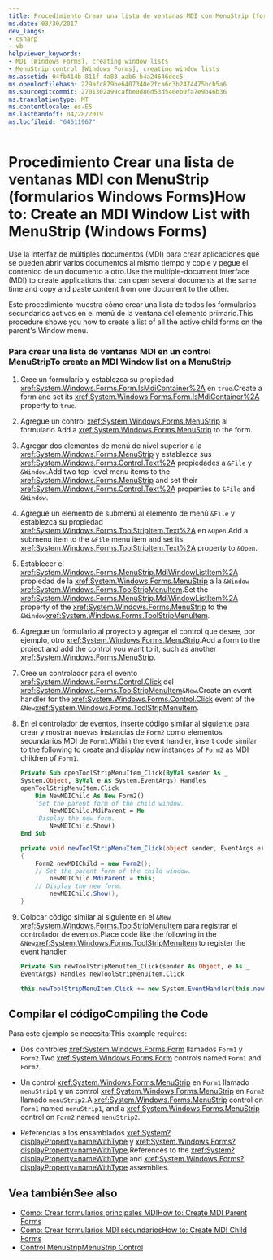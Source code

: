 ```yaml
---
title: Procedimiento Crear una lista de ventanas MDI con MenuStrip (formularios Windows Forms)
ms.date: 03/30/2017
dev_langs:
- csharp
- vb
helpviewer_keywords:
- MDI [Windows Forms], creating window lists
- MenuStrip control [Windows Forms], creating window lists
ms.assetid: 04fb414b-811f-4a83-aab6-b4a24646dec5
ms.openlocfilehash: 229afc879be6407340e2fca6c3b2474475bcb5a6
ms.sourcegitcommit: 2701302a99cafbe0d86d53d540eb0fa7e9b46b36
ms.translationtype: MT
ms.contentlocale: es-ES
ms.lasthandoff: 04/28/2019
ms.locfileid: "64611967"
---
```

# <a name="how-to-create-an-mdi-window-list-with-menustrip-windows-forms"></a><span data-ttu-id="a47df-102">Procedimiento Crear una lista de ventanas MDI con MenuStrip (formularios Windows Forms)</span><span class="sxs-lookup"><span data-stu-id="a47df-102">How to: Create an MDI Window List with MenuStrip (Windows Forms)</span></span>
<span data-ttu-id="a47df-103">Use la interfaz de múltiples documentos (MDI) para crear aplicaciones que se pueden abrir varios documentos al mismo tiempo y copie y pegue el contenido de un documento a otro.</span><span class="sxs-lookup"><span data-stu-id="a47df-103">Use the multiple-document interface (MDI) to create applications that can open several documents at the same time and copy and paste content from one document to the other.</span></span>  
  
 <span data-ttu-id="a47df-104">Este procedimiento muestra cómo crear una lista de todos los formularios secundarios activos en el menú de la ventana del elemento primario.</span><span class="sxs-lookup"><span data-stu-id="a47df-104">This procedure shows you how to create a list of all the active child forms on the parent's Window menu.</span></span>  
  
### <a name="to-create-an-mdi-window-list-on-a-menustrip"></a><span data-ttu-id="a47df-105">Para crear una lista de ventanas MDI en un control MenuStrip</span><span class="sxs-lookup"><span data-stu-id="a47df-105">To create an MDI Window list on a MenuStrip</span></span>  
  
1. <span data-ttu-id="a47df-106">Cree un formulario y establezca su propiedad <xref:System.Windows.Forms.Form.IsMdiContainer%2A> en `true`.</span><span class="sxs-lookup"><span data-stu-id="a47df-106">Create a form and set its <xref:System.Windows.Forms.Form.IsMdiContainer%2A> property to `true`.</span></span>  
  
2. <span data-ttu-id="a47df-107">Agregue un control <xref:System.Windows.Forms.MenuStrip> al formulario.</span><span class="sxs-lookup"><span data-stu-id="a47df-107">Add a <xref:System.Windows.Forms.MenuStrip> to the form.</span></span>  
  
3. <span data-ttu-id="a47df-108">Agregar dos elementos de menú de nivel superior a la <xref:System.Windows.Forms.MenuStrip> y establezca sus <xref:System.Windows.Forms.Control.Text%2A> propiedades a `&File` y `&Window`.</span><span class="sxs-lookup"><span data-stu-id="a47df-108">Add two top-level menu items to the <xref:System.Windows.Forms.MenuStrip> and set their <xref:System.Windows.Forms.Control.Text%2A> properties to `&File` and `&Window`.</span></span>  
  
4. <span data-ttu-id="a47df-109">Agregue un elemento de submenú al elemento de menú `&File` y establezca su propiedad <xref:System.Windows.Forms.ToolStripItem.Text%2A> en `&Open`.</span><span class="sxs-lookup"><span data-stu-id="a47df-109">Add a submenu item to the `&File` menu item and set its <xref:System.Windows.Forms.ToolStripItem.Text%2A> property to `&Open`.</span></span>  
  
5. <span data-ttu-id="a47df-110">Establecer el <xref:System.Windows.Forms.MenuStrip.MdiWindowListItem%2A> propiedad de la <xref:System.Windows.Forms.MenuStrip> a la `&Window` <xref:System.Windows.Forms.ToolStripMenuItem>.</span><span class="sxs-lookup"><span data-stu-id="a47df-110">Set the <xref:System.Windows.Forms.MenuStrip.MdiWindowListItem%2A> property of the <xref:System.Windows.Forms.MenuStrip> to the `&Window`<xref:System.Windows.Forms.ToolStripMenuItem>.</span></span>  
  
6. <span data-ttu-id="a47df-111">Agregue un formulario al proyecto y agregar el control que desee, por ejemplo, otro <xref:System.Windows.Forms.MenuStrip>.</span><span class="sxs-lookup"><span data-stu-id="a47df-111">Add a form to the project and add the control you want to it, such as another <xref:System.Windows.Forms.MenuStrip>.</span></span>  
  
7. <span data-ttu-id="a47df-112">Cree un controlador para el evento <xref:System.Windows.Forms.Control.Click> del <xref:System.Windows.Forms.ToolStripMenuItem>`&New`.</span><span class="sxs-lookup"><span data-stu-id="a47df-112">Create an event handler for the <xref:System.Windows.Forms.Control.Click> event of the `&New`<xref:System.Windows.Forms.ToolStripMenuItem>.</span></span>  
  
8. <span data-ttu-id="a47df-113">En el controlador de eventos, inserte código similar al siguiente para crear y mostrar nuevas instancias de `Form2` como elementos secundarios MDI de `Form1`.</span><span class="sxs-lookup"><span data-stu-id="a47df-113">Within the event handler, insert code similar to the following to create and display new instances of `Form2` as MDI children of `Form1`.</span></span>  
  
    ```vb  
    Private Sub openToolStripMenuItem_Click(ByVal sender As _  
    System.Object, ByVal e As System.EventArgs) Handles _  
    openToolStripMenuItem.Click  
        Dim NewMDIChild As New Form2()  
        'Set the parent form of the child window.  
            NewMDIChild.MdiParent = Me  
        'Display the new form.  
            NewMDIChild.Show()  
    End Sub  
    ```  
  
    ```csharp  
    private void newToolStripMenuItem_Click(object sender, EventArgs e)  
    {  
        Form2 newMDIChild = new Form2();  
        // Set the parent form of the child window.  
            newMDIChild.MdiParent = this;  
        // Display the new form.  
            newMDIChild.Show();  
    }  
    ```  
  
9. <span data-ttu-id="a47df-114">Colocar código similar al siguiente en el `&New` <xref:System.Windows.Forms.ToolStripMenuItem> para registrar el controlador de eventos.</span><span class="sxs-lookup"><span data-stu-id="a47df-114">Place code like the following in the `&New`<xref:System.Windows.Forms.ToolStripMenuItem> to register the event handler.</span></span>  
  
    ```vb  
    Private Sub newToolStripMenuItem_Click(sender As Object, e As _  
    EventArgs) Handles newToolStripMenuItem.Click  
    ```  
  
    ```csharp  
    this.newToolStripMenuItem.Click += new System.EventHandler(this.newToolStripMenuItem_Click);  
    ```  
  
## <a name="compiling-the-code"></a><span data-ttu-id="a47df-115">Compilar el código</span><span class="sxs-lookup"><span data-stu-id="a47df-115">Compiling the Code</span></span>  
 <span data-ttu-id="a47df-116">Para este ejemplo se necesita:</span><span class="sxs-lookup"><span data-stu-id="a47df-116">This example requires:</span></span>  
  
- <span data-ttu-id="a47df-117">Dos controles <xref:System.Windows.Forms.Form> llamados `Form1` y `Form2`.</span><span class="sxs-lookup"><span data-stu-id="a47df-117">Two <xref:System.Windows.Forms.Form> controls named `Form1` and `Form2`.</span></span>  
  
- <span data-ttu-id="a47df-118">Un control <xref:System.Windows.Forms.MenuStrip> en `Form1` llamado `menuStrip1` y un control <xref:System.Windows.Forms.MenuStrip> en `Form2` llamado `menuStrip2`.</span><span class="sxs-lookup"><span data-stu-id="a47df-118">A <xref:System.Windows.Forms.MenuStrip> control on `Form1` named `menuStrip1`, and a <xref:System.Windows.Forms.MenuStrip> control on `Form2` named `menuStrip2`.</span></span>  
  
- <span data-ttu-id="a47df-119">Referencias a los ensamblados <xref:System?displayProperty=nameWithType> y <xref:System.Windows.Forms?displayProperty=nameWithType>.</span><span class="sxs-lookup"><span data-stu-id="a47df-119">References to the <xref:System?displayProperty=nameWithType> and <xref:System.Windows.Forms?displayProperty=nameWithType> assemblies.</span></span>  
  
## <a name="see-also"></a><span data-ttu-id="a47df-120">Vea también</span><span class="sxs-lookup"><span data-stu-id="a47df-120">See also</span></span>

- [<span data-ttu-id="a47df-121">Cómo: Crear formularios principales MDI</span><span class="sxs-lookup"><span data-stu-id="a47df-121">How to: Create MDI Parent Forms</span></span>](../advanced/how-to-create-mdi-parent-forms.md)
- [<span data-ttu-id="a47df-122">Cómo: Crear formularios MDI secundarios</span><span class="sxs-lookup"><span data-stu-id="a47df-122">How to: Create MDI Child Forms</span></span>](../advanced/how-to-create-mdi-child-forms.md)
- [<span data-ttu-id="a47df-123">Control MenuStrip</span><span class="sxs-lookup"><span data-stu-id="a47df-123">MenuStrip Control</span></span>](menustrip-control-windows-forms.md)
